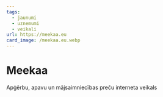 ```yaml
---
tags:
  - jaunumi
  - uznemumi
  - veikali
url: https://meekaa.eu
card_image: /meekaa.eu.webp
---
```


# Meekaa

Apģērbu, apavu un mājsaimniecības preču interneta veikals
